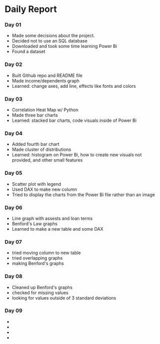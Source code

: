 
# Daily Report

### Day 01 
* Made some decisions about the project.
* Decided not to use an SQL database
* Downloaded and took some time learning Power Bi
* Found a dataset  


### Day 02
* Built Github repo and README file
* Made income/dependents graph
* Learned: change axes, add line, effects like fonts and colors


### Day 03
* Correlation Heat Map w/ Python
* Made three bar charts
* Learned: stacked bar charts, code visuals inside of Power Bi


### Day 04
* Added fourth bar chart
* Made cluster of distributions
* Learned: histogram on Power Bi, how to create new visuals not provided, and other small features


### Day 05
* Scatter plot with legend
* Used DAX to make new column
* Tried to display the charts from the Power Bi file rather than an image


### Day 06
* Line graph with assests and loan terms
* Benford's Law graphs
* Learned to make a new table and some DAX


### Day 07
* tried moving column to new table
* tried overlapping graphs
* making Benford's graphs


### Day 08
* Cleaned up Benford's graphs
* checked for missing values
* looking for values outside of 3 standard deviations

### Day 09
* 
* 
* 
* 
